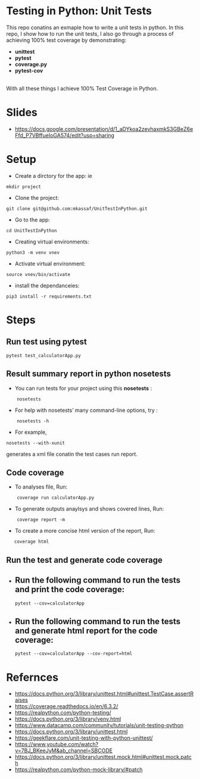 # Testing in Python: Unit Tests


This repo conatins an exmaple how to write a unit tests in python. In this repo, I show how to run the unit tests, I also go through a process of achieving 100% test coverage by demonstrating:
- **unittest** 
- **pytest**
- **coverage.py**
- **pytest-cov**
<br/>
With all these things I achieve 100% Test Coverage in Python.

# Slides 

- https://docs.google.com/presentation/d/1_aDYkoa2zevhaxmkS3GBeZ6eFfd_P7VBffueIoGA574/edit?usp=sharing

# Setup
- Create a dirctory for the app: ie  
```console
mkdir project 
```
- Clone the project: 
```console
git clone git@github.com:mkassaf/UnitTestInPython.git 
```
- Go to the app:  
```console 
cd UnitTestInPython 
```
- Creating virtual environments:  
```console
python3 -m venv vnev
```
- Activate virtual environment: 
```console
source vnev/bin/activate 
```
- install the dependanceies:  
```console
pip3 install -r requirements.txt 
```

# Steps 

## Run test using pytest

```console
pytest test_calculatorApp.py 
```

## Result summary report in python nosetests

- You can run tests for your project using this **nosetests** : 
```console
    nosetests 
```
- For help with nosetests’ many command-line options, try : 
```console
    nosetests -h 
```
- For example, 
```console 
nosetests --with-xunit 
``` 
generates a xml file conatin the test cases run report.
## Code coverage
- To analyses file, Run: 
```console  
    coverage run calculatorApp.py 
```
- To generate outputs anaylsys and shows covered lines, Run:  
```console  
    coverage report -m 
```
- To create a more concise html version of the report, Run:  
 ```console 
    coverage html 
 ```

## Run the test and generate code coverage
- Run the following command to run the tests and print the code coverage:
    - 
    ```console 
    pytest --cov=calculatorApp 
    ```
- Run the following command to run the tests and generate html report for the code coverage: 
    - 
    ```console 
    pytest --cov=calculatorApp --cov-report=html 
    ```


# Refernces 
- https://docs.python.org/3/library/unittest.html#unittest.TestCase.assertRaises
- https://coverage.readthedocs.io/en/6.3.2/
- https://realpython.com/python-testing/
- https://docs.python.org/3/library/venv.html
- https://www.datacamp.com/community/tutorials/unit-testing-python
- https://docs.python.org/3/library/unittest.html
- https://geekflare.com/unit-testing-with-python-unittest/
- https://www.youtube.com/watch?v=7BJ_BKeeJyM&ab_channel=SBCODE
- https://docs.python.org/3/library/unittest.mock.html#unittest.mock.patch
- https://realpython.com/python-mock-library/#patch
